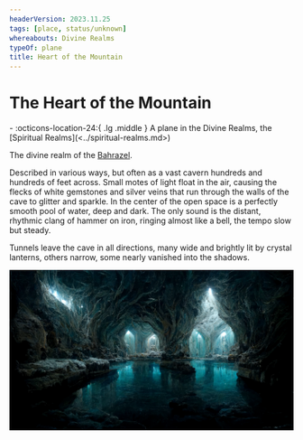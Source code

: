 ```yaml
---
headerVersion: 2023.11.25
tags: [place, status/unknown]
whereabouts: Divine Realms
typeOf: plane
title: Heart of the Mountain
---
```

# The Heart of the Mountain
<div class="grid cards ext-narrow-margin ext-one-column" markdown>
-    :octicons-location-24:{ .lg .middle } A plane in the Divine Realms, the [Spiritual Realms](<../spiritual-realms.md>)  
</div>


The divine realm of the [Bahrazel](<../../../gods/embodied-gods/bahrazel/bahrazel.md>). 

Described in various ways, but often as a vast cavern hundreds and hundreds of feet across. Small motes of light float in the air, causing the flecks of white gemstones and silver veins that run through the walls of the cave to glitter and sparkle. In the center of the open space is a perfectly smooth pool of water, deep and dark. The only sound is the distant, rhythmic clang of hammer on iron, ringing almost like a bell, the tempo slow but steady.

Tunnels leave the cave in all directions, many wide and brightly lit by crystal lanterns, others narrow, some nearly vanished into the shadows.

![Heart of the Mountain](../../../../assets/heart-of-the-mountain.png)

